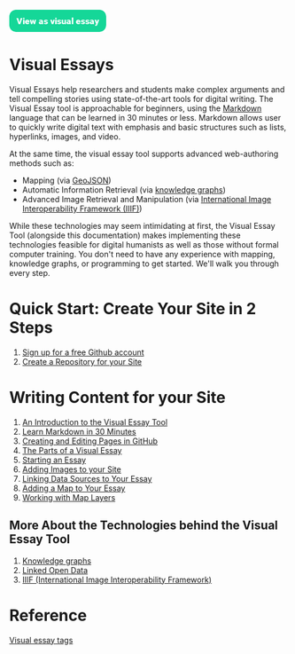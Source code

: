 <a href="https://visual-essays.app"><img src="/images/ve-button.png"></a>

# Visual Essays

Visual Essays help researchers and students make complex arguments and tell compelling stories using state-of-the-art tools for digital writing. The Visual Essay tool is approachable for beginners, using the [Markdown](https://www.markdownguide.org/getting-started/) language that can be learned in 30 minutes or less. Markdown allows user to quickly write digital text with emphasis and basic structures such as lists, hyperlinks, images, and video. 

At the same time, the visual essay tool supports advanced web-authoring methods such as:

* Mapping (via [GeoJSON](https://en.wikipedia.org/wiki/GeoJSON))
* Automatic Information Retrieval (via [knowledge graphs](https://en.wikipedia.org/wiki/Knowledge_graph))
* Advanced Image Retrieval and Manipulation (via [International Image Interoperability Framework (IIIF)](https://en.wikipedia.org/wiki/International_Image_Interoperability_Framework))

While these technologies may seem intimidating at first, the Visual Essay Tool (alongside this documentation) makes implementing these technologies feasible for digital humanists as well as those without formal computer training. You don't need to have any experience with mapping, knowledge graphs, or programming to get started. We'll walk you through every step.

# Quick Start: Create Your Site in 2 Steps

1. [Sign up for a free Github account](https://github.com/join)
2. [Create a Repository for your Site](create-repo)

# Writing Content for your Site

1. [An Introduction to the Visual Essay Tool](authoring-intro)
2. [Learn Markdown in 30 Minutes](markdown)
3. [Creating and Editing Pages in GitHub](create-and-edit-pages)
4. [The Parts of a Visual Essay](parts-of-essay)
5. [Starting an Essay](starting-an-essay)
6. [Adding Images to your Site](create-images)
7. [Linking Data Sources to Your Essay](linking-data.md)
8. [Adding a Map to Your Essay](adding-maps.md)
9. [Working with Map Layers](map-layers.md)

## More About the Technologies behind the Visual Essay Tool

1. [Knowledge graphs](knowledge-graphs.md)
2. [Linked Open Data](lod.md)
3. [IIIF (International Image Interoperability Framework)](iiif.md)

# Reference

[Visual essay tags](visual-essay-tags)
